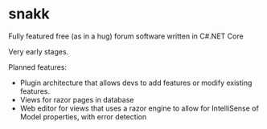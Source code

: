 # snakk
Fully featured free (as in a hug) forum software written in C#.NET Core

Very early stages.

Planned features:

- Plugin architecture that allows devs to add features or modify existing features. 
- Views for razor pages in database
- Web editor for views that uses a razor engine to allow for IntelliSense of Model properties, with error detection

